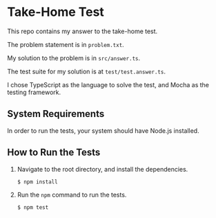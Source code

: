 # Take-Home Test

This repo contains my answer to the take-home test.

The problem statement is in `problem.txt`.

My solution to the problem is in `src/answer.ts`.

The test suite for my solution is at `test/test.answer.ts`.

I chose TypeScript as the language to solve the test, and Mocha as the testing framework.

## System Requirements

In order to run the tests, your system should have Node.js installed.

## How to Run the Tests

1. Navigate to the root directory, and install the dependencies.

   ```bash
   $ npm install
   ```

1. Run the `npm` command to run the tests.
    ```bash
    $ npm test
    ```